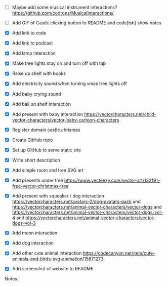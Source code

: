 - [ ] Maybe add some musical instrument interactions? https://github.com/codrops/MusicalInteractions/
- [ ] Add GIF of Castle clicking button to README and code[ish] show notes
- [x] Add link to code
- [x] Add link to podcast
- [x] Add lamp interaction
- [x] Make tree lights stay on and turn off with tap
- [x] Raise up shelf with books
- [x] Add electricity sound when turning xmas tree lights off
- [x] Add baby crying sound
- [x] Add ball on shelf interaction
- [x] Add present with baby interaction https://vectorcharacters.net/child-vector-characters/vector-baby-cartoon-characters
- [x] Register domain castle.chrismas
- [x] Create GitHub repo
- [x] Set up GitHub to serve static site
- [x] Write short description
- [x] Add simple room and tree SVG art
- [x] Add presents under tree https://www.vecteezy.com/vector-art/132191-free-vector-christmas-tree
- [x] Add present with squeaker / dog interaction https://vectorcharacters.net/avatars-2/dog-avatars-pack and https://vectorcharacters.net/animal-vector-characters/vector-dogs and https://vectorcharacters.net/animal-vector-characters/vector-dogs-vol-4 and https://vectorcharacters.net/animal-vector-characters/vector-dogs-vol-3
- [x] Add moon interaction
- [x] Add dog interaction
- [x] Add other cute animal interaction https://codecanyon.net/item/cute-animals-and-birds-svg-animation/15871273
- [x] Add screenshot of website to README


Notes:
